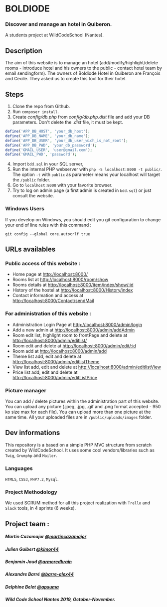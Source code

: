 # BOLDIODE
### Discover and manage an hotel in Quiberon.  
A students project at WildCodeSchool (Nantes).

## Description

The aim of this website is to manage an hotel (add/modify/highlight/delete rooms - introduce hotel and his owners to the public - contact hotel team by email sendingform).
The owners of Boldiode Hotel in Quiberon are François and Cecile. They asked us to create this tool for their hotel.



## Steps

1. Clone the repo from Github.
2. Run `composer install`.
3. Create *config/db.php* from *config/db.php.dist* file and add your DB parameters. Don't delete the *.dist* file, it must be kept.
```php
define('APP_DB_HOST', 'your_db_host');
define('APP_DB_NAME', 'your_db_name');
define('APP_DB_USER', 'your_db_user_wich_is_not_root');
define('APP_DB_PWD', 'your_db_password');
define('GMAIL_USER', 'user@gmail.com'); 
define('GMAIL_PWD', 'password');
```

4. Import `bdd.sql` in your SQL server,
5. Run the internal PHP webserver with `php -S localhost:8000 -t public/`. The option `-t` with `public` as parameter means your localhost will target the `/public` folder.
6. Go to `localhost:8000` with your favorite browser.
7. Try to log on admin page (a first admin is created in `bdd.sql`) or just consult the website.

### Windows Users

If you develop on Windows, you should edit you git configuration to change your end of line rules with this command :

`git config --global core.autocrlf true`

## URLs availables

### Public access of this website :

* Home page at [http://localhost:8000/](http://localhost:8000/)
* Rooms list at [http://localhost:8000/room/show](http://localhost:8000/room/show)
* Rooms details at [http://localhost:8000/item/index/show/:id](http://localhost:8000/item/show/2)
* History of the hostel at [http://localhost:8000/History/index](http://localhost:8000/History/index)
* Contact information and access at [http://localhost:8000/Contact/sendMail](http://localhost:8000/Contact/sendMail) 

### For administration of this website :
* Administration Login Page at [http://localhost:8000/admin/login](http://localhost:8000/admin/login)
* Add a new admin at [http://localhost:8000/admin/addAdmin](http://localhost:8000/admin/addAdmin)
* Room edit list, highlight room to frontPage and delete at [http://localhost:8000/admin/editlist/](http://localhost:8000/admin/editlist/)
* Room edit and delete at [http://localhost:8000/admin/edit/:id](http://localhost:8000/admin/edit/1)
* Room add at [http://localhost:8000/admin/add](http://localhost:8000/admin/add)
* Theme list add, edit and delete at [http://localhost:8000/admin/editlistTheme](http://localhost:8000/admin/editListPrice)
* View list add, edit and delete at [http://localhost:8000/admin/editlistView](http://localhost:8000/admin/editlistView)
* Price list add, edit and delete at [http://localhost:8000/admin/editListPrice](http://localhost:8000/admin/editListPrice)

### Picture manager
You can add / delete pictures within the administration part of this website. 
You can upload any picture (.jpeg, .jpg, .gif  and .png format accepted - 950 ko size max for each file).
You can upload more than one picture at the same time.
All your uploaded files are in `/public/uploads/images` folder.

## Dev informations
This repository is a based on a simple PHP MVC structure from scratch created by WildCodeSchool.
It uses some cool vendors/libraries such as `Twig`, `Grumphp` and `Mailer`.

### Languages
 `HTML5`, `CSS3`, `PHP7.2`, `Mysql`.
 
### Project Methodology
We used SCRUM method for all this project realization with `Trello` and `Slack` tools, in 4 sprints (6 weeks).
 
## Project team : 

##### Martin Cazamajor [@martincazamajor](https://github.com/MartinCazamajor) 
##### Julien Guibert [@kimor44](https://github.com/kimor44)
##### Benjamin Jaud [@armoredbrain](https://github.com/Armoredbrain)
##### Alexandre Barré [@barre-alex44](https://github.com/barre-alex44)
##### Delphine Belet [@apsuma](https://github.com/apsuma) 
##### Wild Code School Nantes 2019, October-November. 